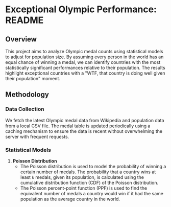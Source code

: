 # Exceptional Olympic Performance: README

## Overview
This project aims to analyze Olympic medal counts using statistical models to adjust for population size. By assuming every person in the world has an equal chance of winning a medal, we can identify countries with the most statistically significant performances relative to their population. The results highlight exceptional countries with a "WTF, that country is doing well given their population" moment.

## Methodology
### Data Collection
We fetch the latest Olympic medal data from Wikipedia and population data from a local CSV file. The medal table is updated periodically using a caching mechanism to ensure the data is recent without overwhelming the server with frequent requests.

### Statistical Models
1. **Poisson Distribution**
   - The Poisson distribution is used to model the probability of winning a certain number of medals. The probability that a country wins at least `k` medals, given its population, is calculated using the cumulative distribution function (CDF) of the Poisson distribution.
   - The Poisson percent-point function (PPF) is used to find the equivalent number of medals a country would win if it had the same population as the average country in the world.
